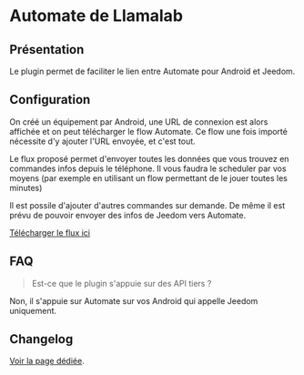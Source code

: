 # Automate de Llamalab

## Présentation

Le plugin permet de faciliter le lien entre Automate pour Android et Jeedom.

## Configuration

On créé un équipement par Android, une URL de connexion est alors affichée et on peut télécharger le flow Automate.
Ce flow une fois importé nécessite d'y ajouter l'URL envoyée, et c'est tout.

Le flux proposé permet d'envoyer toutes les données que vous trouvez en commandes infos depuis le téléphone.
Il vous faudra le scheduler par vos moyens (par exemple en utilisant un flow permettant de le jouer toutes les minutes)

Il est possile d'ajouter d'autres commandes sur demande.
De même il est prévu de pouvoir envoyer des infos de Jeedom vers Automate.

[Télécharger le flux ici](Informations.flo)

## FAQ

> Est-ce que le plugin s'appuie sur des API tiers ?

Non, il s'appuie sur Automate sur vos Android qui appelle Jeedom uniquement.

## Changelog

[Voir la page dédiée](changelog.md).
